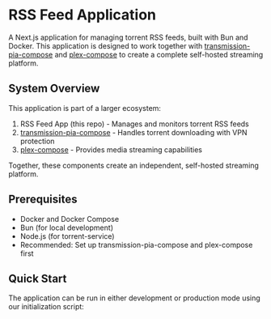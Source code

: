 # RSS Feed Application

A Next.js application for managing torrent RSS feeds, built with Bun and Docker. This application is designed to work together with [transmission-pia-compose](https://github.com/tadeasf/transmission-pia-compose) and [plex-compose](https://github.com/tadeasf/plex-compose) to create a complete self-hosted streaming platform.

## System Overview

This application is part of a larger ecosystem:

1. RSS Feed App (this repo) - Manages and monitors torrent RSS feeds
2. [transmission-pia-compose](https://github.com/tadeasf/transmission-pia-compose) - Handles torrent downloading with VPN protection
3. [plex-compose](https://github.com/tadeasf/plex-compose) - Provides media streaming capabilities

Together, these components create an independent, self-hosted streaming platform.

## Prerequisites

- Docker and Docker Compose
- Bun (for local development)
- Node.js (for torrent-service)
- Recommended: Set up transmission-pia-compose and plex-compose first

## Quick Start

The application can be run in either development or production mode using our initialization script:
